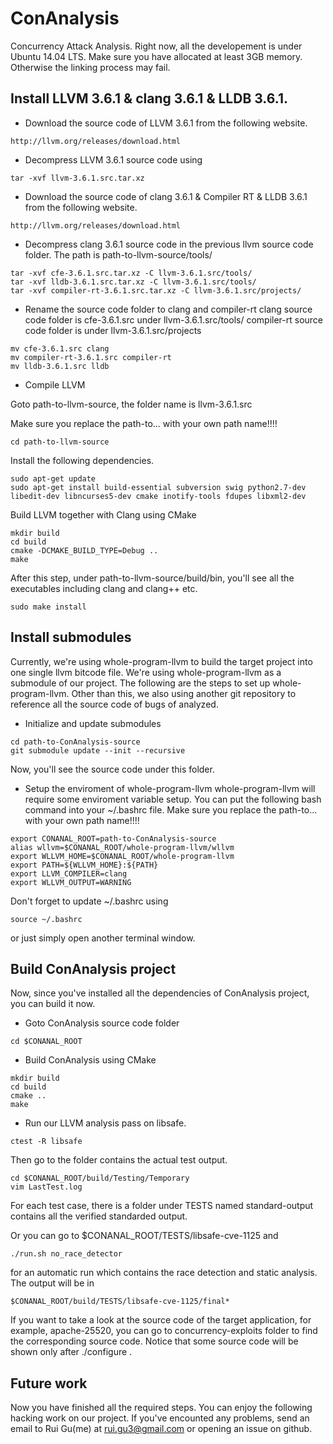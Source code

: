 # ConAnalysis
Concurrency Attack Analysis.
Right now, all the developement is under Ubuntu 14.04 LTS. Make sure you have allocated at least 3GB memory. Otherwise the linking process may fail.

## Install LLVM 3.6.1 & clang 3.6.1 & LLDB 3.6.1.

* Download the source code of LLVM 3.6.1 from the following website.
```
http://llvm.org/releases/download.html
```
* Decompress LLVM 3.6.1 source code using
```
tar -xvf llvm-3.6.1.src.tar.xz
```

* Download the source code of clang 3.6.1 & Compiler RT & LLDB 3.6.1 from the following website.
```
http://llvm.org/releases/download.html
```

* Decompress clang 3.6.1 source code in the previous llvm source code folder.
The path is path-to-llvm-source/tools/
```
tar -xvf cfe-3.6.1.src.tar.xz -C llvm-3.6.1.src/tools/
tar -xvf lldb-3.6.1.src.tar.xz -C llvm-3.6.1.src/tools/
tar -xvf compiler-rt-3.6.1.src.tar.xz -C llvm-3.6.1.src/projects/
```

* Rename the source code folder to clang and compiler-rt
clang source code folder is cfe-3.6.1.src under llvm-3.6.1.src/tools/
compiler-rt source code folder is under llvm-3.6.1.src/projects

```
mv cfe-3.6.1.src clang
mv compiler-rt-3.6.1.src compiler-rt
mv lldb-3.6.1.src lldb
```

* Compile LLVM

Goto path-to-llvm-source, the folder name is llvm-3.6.1.src

Make sure you replace the path-to... with your own path name!!!!
```
cd path-to-llvm-source
```

Install the following dependencies.
```
sudo apt-get update
sudo apt-get install build-essential subversion swig python2.7-dev libedit-dev libncurses5-dev cmake inotify-tools fdupes libxml2-dev
```
Build LLVM together with Clang using CMake
```
mkdir build
cd build
cmake -DCMAKE_BUILD_TYPE=Debug ..
make
```
After this step, under path-to-llvm-source/build/bin, you'll see all the executables including clang and clang++ etc.
```
sudo make install
```
## Install submodules
Currently, we're using whole-program-llvm to build the target project into one single llvm bitcode file.
We're using whole-program-llvm as a submodule of our project. The following are the steps to set up whole-program-llvm.
Other than this, we also using another git repository to reference all the source code of bugs of analyzed.

* Initialize and update submodules
```
cd path-to-ConAnalysis-source
git submodule update --init --recursive
```
Now, you'll see the source code under this folder.

* Setup the enviroment of whole-program-llvm
whole-program-llvm will require some enviroment variable setup. You can put the following bash command into your ~/.bashrc file.
Make sure you replace the path-to... with your own path name!!!!
```
export CONANAL_ROOT=path-to-ConAnalysis-source
alias wllvm=$CONANAL_ROOT/whole-program-llvm/wllvm
export WLLVM_HOME=$CONANAL_ROOT/whole-program-llvm
export PATH=${WLLVM_HOME}:${PATH}
export LLVM_COMPILER=clang
export WLLVM_OUTPUT=WARNING
```
Don't forget to update ~/.bashrc using
```
source ~/.bashrc
```
or just simply open another terminal window.

## Build ConAnalysis project
Now, since you've installed all the dependencies of ConAnalysis project, you can build it now.

* Goto ConAnalysis source code folder
```
cd $CONANAL_ROOT
```
* Build ConAnalysis using CMake
```
mkdir build
cd build
cmake ..
make
```
* Run our LLVM analysis pass on libsafe.
```
ctest -R libsafe
```
Then go to the folder contains the actual test output. 
```
cd $CONANAL_ROOT/build/Testing/Temporary
vim LastTest.log
```
For each test case, there is a folder under TESTS named standard-output contains all the verified standarded output.

Or you can go to $CONANAL_ROOT/TESTS/libsafe-cve-1125 and 
```
./run.sh no_race_detector
```
for an automatic run which contains the race detection and static analysis. The output will be in
```
$CONANAL_ROOT/build/TESTS/libsafe-cve-1125/final*
```
If you want to take a look at the source code of the target application, for example, apache-25520, you can go to concurrency-exploits folder to find the corresponding source code. Notice that some source code will be shown only after ./configure .

## Future work
Now you have finished all the required steps. You can enjoy the following hacking work on our project.
If you've encounted any problems, send an email to Rui Gu(me) at rui.gu3@gmail.com or opening an issue on github.


